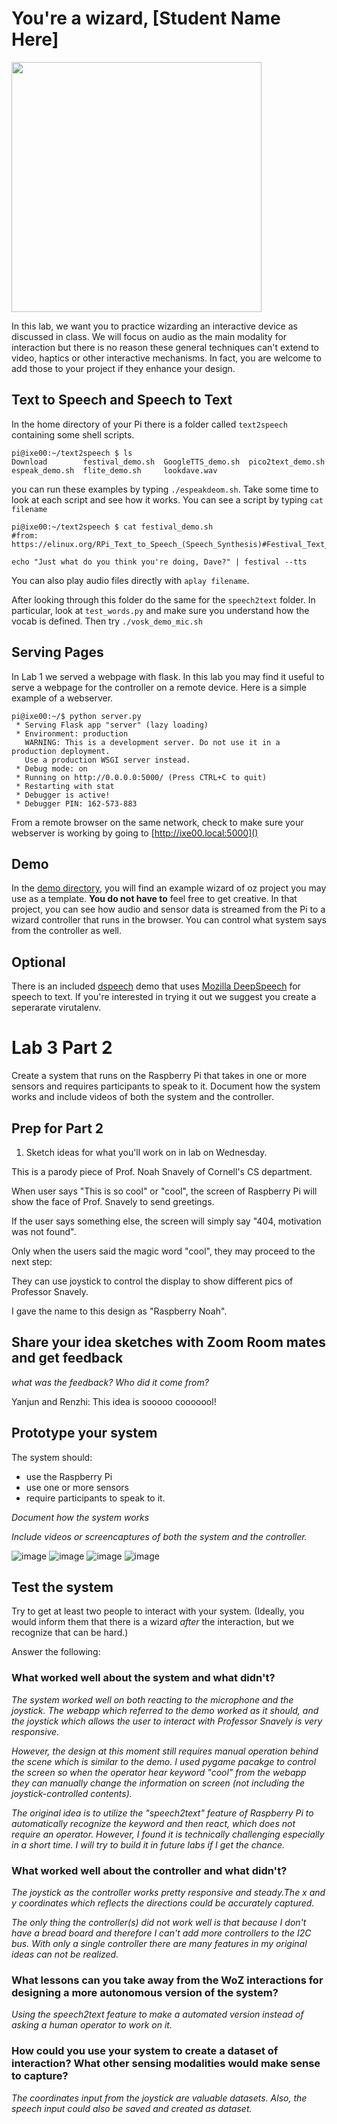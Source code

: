 # You're a wizard, [Student Name Here]

<img src="https://pbs.twimg.com/media/Cen7qkHWIAAdKsB.jpg" height="400">

In this lab, we want you to practice wizarding an interactive device as discussed in class. We will focus on audio as the main modality for interaction but there is no reason these general techniques can't extend to video, haptics or other interactive mechanisms. In fact, you are welcome to add those to your project if they enhance your design.


## Text to Speech and Speech to Text

In the home directory of your Pi there is a folder called `text2speech` containing some shell scripts.

```
pi@ixe00:~/text2speech $ ls
Download        festival_demo.sh  GoogleTTS_demo.sh  pico2text_demo.sh
espeak_demo.sh  flite_demo.sh     lookdave.wav

```

you can run these examples by typing 
`./espeakdeom.sh`. Take some time to look at each script and see how it works. You can see a script by typing `cat filename`

```
pi@ixe00:~/text2speech $ cat festival_demo.sh 
#from: https://elinux.org/RPi_Text_to_Speech_(Speech_Synthesis)#Festival_Text_to_Speech

echo "Just what do you think you're doing, Dave?" | festival --tts

```

You can also play audio files directly with `aplay filename`.

After looking through this folder do the same for the `speech2text` folder. In particular, look at `test_words.py` and make sure you understand how the vocab is defined. Then try `./vosk_demo_mic.sh`

## Serving Pages

In Lab 1 we served a webpage with flask. In this lab you may find it useful to serve a webpage for the controller on a remote device. Here is a simple example of a webserver.

```
pi@ixe00:~/$ python server.py
 * Serving Flask app "server" (lazy loading)
 * Environment: production
   WARNING: This is a development server. Do not use it in a production deployment.
   Use a production WSGI server instead.
 * Debug mode: on
 * Running on http://0.0.0.0:5000/ (Press CTRL+C to quit)
 * Restarting with stat
 * Debugger is active!
 * Debugger PIN: 162-573-883
```
From a remote browser on the same network, check to make sure your webserver is working by going to [http://ixe00.local:5000]()


## Demo

In the [demo directory](./demo), you will find an example wizard of oz project you may use as a template. **You do not have to** feel free to get creative. In that project, you can see how audio and sensor data is streamed from the Pi to a wizard controller that runs in the browser. You can control what system says from the controller as well.

## Optional

There is an included [dspeech](./dspeech) demo that uses [Mozilla DeepSpeech](https://github.com/mozilla/DeepSpeech) for speech to text. If you're interested in trying it out we suggest you create a seperarate virutalenv. 



# Lab 3 Part 2

Create a system that runs on the Raspberry Pi that takes in one or more sensors and requires participants to speak to it. Document how the system works and include videos of both the system and the controller.

## Prep for Part 2

1. Sketch ideas for what you'll work on in lab on Wednesday.

This is a parody piece of Prof. Noah Snavely of Cornell's CS department. 

When user says "This is so cool" or "cool", the screen of Raspberry Pi will show the face of Prof. Snavely to send greetings.

If the user says something else, the screen will simply say "404, motivation was not found".

Only when the users said the magic word "cool", they may proceed to the next step:

They can use joystick to control the display to show different pics of Professor Snavely.

I gave the name to this design as "Raspberry Noah".

## Share your idea sketches with Zoom Room mates and get feedback

*what was the feedback? Who did it come from?*

Yanjun and Renzhi: This idea is sooooo cooooool!

## Prototype your system

The system should:
* use the Raspberry Pi 
* use one or more sensors
* require participants to speak to it. 

*Document how the system works*

*Include videos or screencaptures of both the system and the controller.*

![image](n1.jpg)
![image](n2.jpg)
![image](n3.jpg)
![image](n4.jpg)

## Test the system
Try to get at least two people to interact with your system. (Ideally, you would inform them that there is a wizard _after_ the interaction, but we recognize that can be hard.)

Answer the following:

### What worked well about the system and what didn't?
*The system worked well on both reacting to the microphone and the joystick. The webapp which referred to the demo worked as it should, and the joystick which allows the user to interact with Professor Snavely is very responsive.*

*However, the design at this moment still requires manual operation behind the scene which is similar to the demo. I used pygame pacakge to control the screen so when the operator hear keyword "cool" from the webapp they can manually change the information on screen (not including the joystick-controlled contents).*

*The original idea is to utilize the "speech2text" feature of Raspberry Pi to automatically recognize the keyword and then react, which does not require an operator. However, I found it is technically challenging especially in a short time. I will try to build it in future labs if I get the chance.*
### What worked well about the controller and what didn't?

*The joystick as the controller works pretty responsive and steady.The x and y coordinates which reflects the directions could be accurately captured.*

*The only thing the controller(s) did not work well is that because I don't have a bread board and therefore I can't add more controllers to the I2C bus. With only a single controller there are many features in my original ideas can not be realized.*

### What lessons can you take away from the WoZ interactions for designing a more autonomous version of the system?

*Using the speech2text feature to make a automated version instead of asking a human operator to work on it.*


### How could you use your system to create a dataset of interaction? What other sensing modalities would make sense to capture?

*The coordinates input from the joystick are valuable datasets. Also, the speech input could also be saved and created as dataset.*

